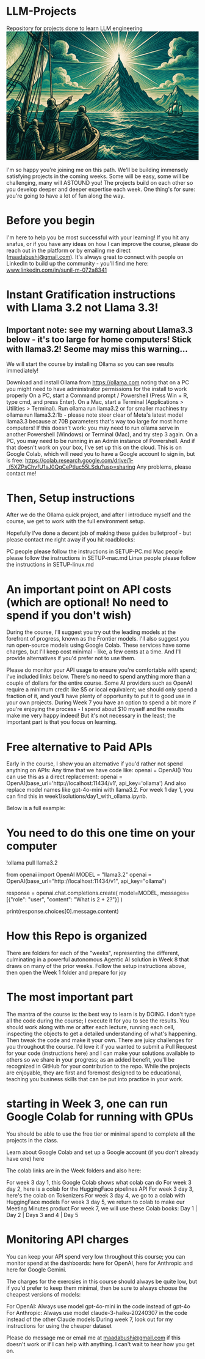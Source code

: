 # LLM-Projects
Repository for projects done to learn LLM engineering
![image](./Destination.JPG)

I'm so happy you're joining me on this path. We'll be building immensely satisfying projects in the coming weeks. Some will be easy, some will be challenging, many will ASTOUND you! The projects build on each other so you develop deeper and deeper expertise each week. One thing's for sure: you're going to have a lot of fun along the way.

# Before you begin
I'm here to help you be most successful with your learning! If you hit any snafus, or if you have any ideas on how I can improve the course, please do reach out in the platform or by emailing me direct (maadabushi@gmail.com). It's always great to connect with people on LinkedIn to build up the community - you'll find me here:
www.linkedin.com/in/sunil-m-072a8341
# Instant Gratification instructions with Llama 3.2 not Llama 3.3!
## Important note: see my warning about Llama3.3 below - it's too large for home computers! Stick with llama3.2! Seome may miss this warning...
We will start the course by installing Ollama so you can see results immediately!

Download and install Ollama from https://ollama.com noting that on a PC you might need to have administrator permissions for the install to work properly
On a PC, start a Command prompt / Powershell (Press Win + R, type cmd, and press Enter). On a Mac, start a Terminal (Applications > Utilities > Terminal).
Run ollama run llama3.2 or for smaller machines try ollama run llama3.2:1b - please note steer clear of Meta's latest model llama3.3 because at 70B parameters that's way too large for most home computers!
If this doesn't work: you may need to run ollama serve in another Powershell (Windows) or Terminal (Mac), and try step 3 again. On a PC, you may need to be running in an Admin instance of Powershell.
And if that doesn't work on your box, I've set up this on the cloud. This is on Google Colab, which will need you to have a Google account to sign in, but is free: https://colab.research.google.com/drive/1-_f5XZPsChvfU1sJ0QqCePtIuc55LSdu?usp=sharing
Any problems, please contact me!

# Then, Setup instructions
After we do the Ollama quick project, and after I introduce myself and the course, we get to work with the full environment setup.

Hopefully I've done a decent job of making these guides bulletproof - but please contact me right away if you hit roadblocks:

PC people please follow the instructions in SETUP-PC.md
Mac people please follow the instructions in SETUP-mac.md
Linux people please follow the instructions in SETUP-linux.md

# An important point on API costs (which are optional! No need to spend if you don't wish)
During the course, I'll suggest you try out the leading models at the forefront of progress, known as the Frontier models. I'll also suggest you run open-source models using Google Colab. These services have some charges, but I'll keep cost minimal - like, a few cents at a time. And I'll provide alternatives if you'd prefer not to use them.

Please do monitor your API usage to ensure you're comfortable with spend; I've included links below. There's no need to spend anything more than a couple of dollars for the entire course. Some AI providers such as OpenAI require a minimum credit like $5 or local equivalent; we should only spend a fraction of it, and you'll have plenty of opportunity to put it to good use in your own projects. During Week 7 you have an option to spend a bit more if you're enjoying the process - I spend about $10 myself and the results make me very happy indeed! But it's not necessary in the least; the important part is that you focus on learning.

# Free alternative to Paid APIs
Early in the course, I show you an alternative if you'd rather not spend anything on APIs:
Any time that we have code like:
openai = OpenAI()
You can use this as a direct replacement:
openai = OpenAI(base_url='http://localhost:11434/v1', api_key='ollama')
And also replace model names like gpt-4o-mini with llama3.2.
For week 1 day 1, you can find this in week1/solutions/day1_with_ollama.ipynb.

Below is a full example:

# You need to do this one time on your computer
!ollama pull llama3.2

from openai import OpenAI
MODEL = "llama3.2"
openai = OpenAI(base_url="http://localhost:11434/v1", api_key="ollama")

response = openai.chat.completions.create(
 model=MODEL,
 messages=[{"role": "user", "content": "What is 2 + 2?"}]
)

print(response.choices[0].message.content)

# How this Repo is organized
There are folders for each of the "weeks", representing the different, culminating in a powerful autonomous Agentic AI solution in Week 8 that draws on many of the prior weeks.
Follow the setup instructions above, then open the Week 1 folder and prepare for joy

# The most important part
The mantra of the course is: the best way to learn is by DOING. I don't type all the code during the course; I execute it for you to see the results. You should work along with me or after each lecture, running each cell, inspecting the objects to get a detailed understanding of what's happening. Then tweak the code and make it your own. There are juicy challenges for you throughout the course. I'd love it if you wanted to submit a Pull Request for your code (instructions here) and I can make your solutions available to others so we share in your progress; as an added benefit, you'll be recognized in GitHub for your contribution to the repo. While the projects are enjoyable, they are first and foremost designed to be educational, teaching you business skills that can be put into practice in your work.

# starting in Week 3, one can run Google Colab for running with GPUs
You should be able to use the free tier or minimal spend to complete all the projects in the class.

Learn about Google Colab and set up a Google account (if you don't already have one) here

The colab links are in the Week folders and also here:

For week 3 day 1, this Google Colab shows what colab can do
For week 3 day 2, here is a colab for the HuggingFace pipelines API
For week 3 day 3, here's the colab on Tokenizers
For week 3 day 4, we go to a colab with HuggingFace models
For week 3 day 5, we return to colab to make our Meeting Minutes product
For week 7, we will use these Colab books: Day 1 | Day 2 | Days 3 and 4 | Day 5

# Monitoring API charges
You can keep your API spend very low throughout this course; you can monitor spend at the dashboards: here for OpenAI, here for Anthropic and here for Google Gemini.

The charges for the exercsies in this course should always be quite low, but if you'd prefer to keep them minimal, then be sure to always choose the cheapest versions of models:

For OpenAI: Always use model gpt-4o-mini in the code instead of gpt-4o
For Anthropic: Always use model claude-3-haiku-20240307 in the code instead of the other Claude models
During week 7, look out for my instructions for using the cheaper dataset

Please do message me or email me at maadabushi@gmail.com if this doesn't work or if I can help with anything. I can't wait to hear how you get on.

